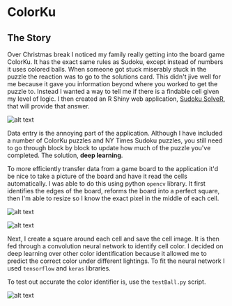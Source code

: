 # ColorKu 

## The Story

Over Christmas break I noticed my family really getting into the board game ColorKu. It has the exact same rules as Sudoku, except instead of numbers it uses colored balls. When someone got stuck miserably stuck in the puzzle the reaction was to go to the solutions card. This didn't jive well for me because it gave you information beyond where you worked to get the puzzle to. Instead I wanted a way to tell me if there is a findable cell given my level of logic. I then created an R Shiny web application, [Sudoku SolveR](https://zhbaucom.shinyapps.io/SolvRapp/), that will provide that answer.

![alt text](https://github.com/zhbaucom/ColorKu/tree/main/imgs/readmeIMG/SudokuSolveR.png "")

Data entry is the annoying part of the application. Although I have included a number of ColorKu puzzles and NY Times Sudoku puzzles, you still need to go through block by block to update how much of the puzzle you've completed. The solution, **deep learning**.

To more efficiently transfer data from a game board to the application it'd be nice to take a picture of the board and have it read the cells automatically. I was able to do this using python `opencv` library. It first identifies the edges of the board, reforms the board into a perfect square, then I'm able to resize so I know the exact pixel in the middle of each cell.

![alt text](https://github.com/zhbaucom/ColorKu/tree/main/imgs/readmeIMG/board.png "")

![alt text](https://github.com/zhbaucom/ColorKu/tree/main/imgs/readmeIMG/boardsquare.png "")

Next, I create a square around each cell and save the cell image. It is then fed through a convolution neural network to identify cell color. I decided on deep learning over other color identification because it allowed me to predict the correct color under different lightings. To fit the neural network I used `tensorflow` and `keras` libraries.

To test out accurate the color identifier is, use the `testBall.py` script.

![alt text](https://github.com/zhbaucom/ColorKu/tree/main/imgs/readmeIMG/boardsolved.png "")
